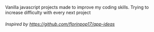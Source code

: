 

Vanilla javascript projects made to improve my coding skills.
Trying to increase difficulty with every next project



###### Inspired by https://github.com/florinpop17/app-ideas
